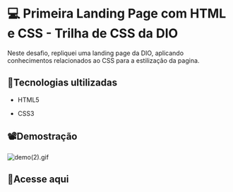 # 💻 Primeira Landing Page com HTML e CSS - Trilha de CSS da DIO

Neste desafio, repliquei uma landing page da DIO, aplicando conhecimentos relacionados ao CSS para a estilização da pagina.

## 📌Tecnologias ultilizadas
* HTML5

* CSS3

## 📽️Demostração
![demo(2).gif](./demo%20(2).gif)

## 🔗Acesse aqui